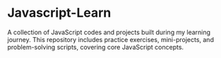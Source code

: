 # Javascript-Learn
A collection of JavaScript codes and projects built during my learning journey. This repository includes practice exercises, mini-projects, and problem-solving scripts, covering core JavaScript concepts.
